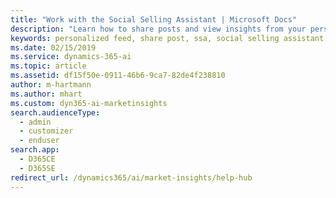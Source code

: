 ```yaml
---
title: "Work with the Social Selling Assistant | Microsoft Docs"
description: "Learn how to share posts and view insights from your personalized feed in Social Selling Assistant."
keywords: personalized feed, share post, ssa, social selling assistant
ms.date: 02/15/2019
ms.service: dynamics-365-ai
ms.topic: article
ms.assetid: df15f50e-0911-46b6-9ca7-82de4f238810
author: m-hartmann
ms.author: mhart
ms.custom: dyn365-ai-marketinsights
search.audienceType: 
  - admin
  - customizer
  - enduser
search.app: 
  - D365CE
  - D365SE
redirect_url: /dynamics365/ai/market-insights/help-hub
---
```

